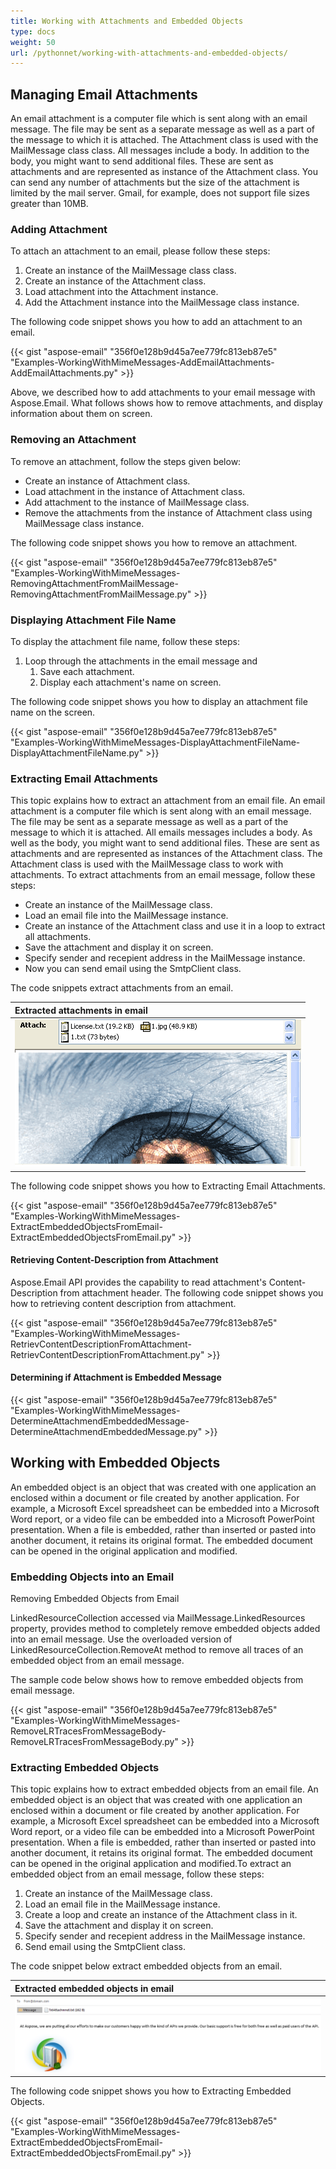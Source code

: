 ```yaml
---
title: Working with Attachments and Embedded Objects
type: docs
weight: 50
url: /pythonnet/working-with-attachments-and-embedded-objects/
---
```



## **Managing Email Attachments**
An email attachment is a computer file which is sent along with an email message. The file may be sent as a separate message as well as a part of the message to which it is attached. The Attachment class is used with the MailMessage class class. All messages include a body. In addition to the body, you might want to send additional files. These are sent as attachments and are represented as instance of the Attachment class. You can send any number of attachments but the size of the attachment is limited by the mail server. Gmail, for example, does not support file sizes greater than 10MB.
### **Adding Attachment**
To attach an attachment to an email, please follow these steps:

1. Create an instance of the MailMessage class class.
1. Create an instance of the Attachment class.
1. Load attachment into the Attachment instance.
1. Add the Attachment instance into the MailMessage class instance.

The following code snippet shows you how to add an attachment to an email.



{{< gist "aspose-email" "356f0e128b9d45a7ee779fc813eb87e5" "Examples-WorkingWithMimeMessages-AddEmailAttachments-AddEmailAttachments.py" >}}



Above, we described how to add attachments to your email message with Aspose.Email. What follows shows how to remove attachments, and display information about them on screen.
### **Removing an Attachment**
To remove an attachment, follow the steps given below:

- Create an instance of Attachment class.
- Load attachment in the instance of Attachment class.
- Add attachment to the instance of MailMessage class.
- Remove the attachments from the instance of Attachment class using MailMessage class instance.

The following code snippet shows you how to remove an attachment.



{{< gist "aspose-email" "356f0e128b9d45a7ee779fc813eb87e5" "Examples-WorkingWithMimeMessages-RemovingAttachmentFromMailMessage-RemovingAttachmentFromMailMessage.py" >}}
### **Displaying Attachment File Name**
To display the attachment file name, follow these steps:

1. Loop through the attachments in the email message and
   1. Save each attachment.
   1. Display each attachment's name on screen.

The following code snippet shows you how to display an attachment file name on the screen.



{{< gist "aspose-email" "356f0e128b9d45a7ee779fc813eb87e5" "Examples-WorkingWithMimeMessages-DisplayAttachmentFileName-DisplayAttachmentFileName.py" >}}
### **Extracting Email Attachments**
This topic explains how to extract an attachment from an email file. An email attachment is a computer file which is sent along with an email message. The file may be sent as a separate message as well as a part of the message to which it is attached. All emails messages includes a body. As well as the body, you might want to send additional files. These are sent as attachments and are represented as instances of the Attachment class. The Attachment class is used with the MailMessage class to work with attachments. To extract attachments from an email message, follow these steps:

- Create an instance of the MailMessage class.
- Load an email file into the MailMessage instance.
- Create an instance of the Attachment class and use it in a loop to extract all attachments.
- Save the attachment and display it on screen.
- Specify sender and recepient address in the MailMessage instance.
- Now you can send email using the SmtpClient class.

The code snippets extract attachments from an email.

|**Extracted attachments in email**|
| :- |
|![todo:image_alt_text](working-with-attachments-and-embedded-objects_1.png)|
The following code snippet shows you how to Extracting Email Attachments.



{{< gist "aspose-email" "356f0e128b9d45a7ee779fc813eb87e5" "Examples-WorkingWithMimeMessages-ExtractEmbeddedObjectsFromEmail-ExtractEmbeddedObjectsFromEmail.py" >}}
#### **Retrieving Content-Description from Attachment**
Aspose.Email API provides the capability to read attachment's Content-Description from attachment header. The following code snippet shows you how to retrieving content description from attachment.



{{< gist "aspose-email" "356f0e128b9d45a7ee779fc813eb87e5" "Examples-WorkingWithMimeMessages-RetrievContentDescriptionFromAttachment-RetrievContentDescriptionFromAttachment.py" >}}
#### **Determining if Attachment is Embedded Message**
{{< gist "aspose-email" "356f0e128b9d45a7ee779fc813eb87e5" "Examples-WorkingWithMimeMessages-DetermineAttachmendEmbeddedMessage-DetermineAttachmendEmbeddedMessage.py" >}}
## **Working with Embedded Objects**
An embedded object is an object that was created with one application an enclosed within a document or file created by another application. For example, a Microsoft Excel spreadsheet can be embedded into a Microsoft Word report, or a video file can be embedded into a Microsoft PowerPoint presentation. When a file is embedded, rather than inserted or pasted into another document, it retains its original format. The embedded document can be opened in the original application and modified.
### **Embedding Objects into an Email**
Removing Embedded Objects from Email

LinkedResourceCollection accessed via MailMessage.LinkedResources property, provides method to completely remove embedded objects added into an email message. Use the overloaded version of LinkedResourceCollection.RemoveAt method to remove all traces of an embedded object from an email message.

The sample code below shows how to remove embedded objects from email message.



{{< gist "aspose-email" "356f0e128b9d45a7ee779fc813eb87e5" "Examples-WorkingWithMimeMessages-RemoveLRTracesFromMessageBody-RemoveLRTracesFromMessageBody.py" >}}
### **Extracting Embedded Objects**
This topic explains how to extract embedded objects from an email file. An embedded object is an object that was created with one application an enclosed within a document or file created by another application. For example, a Microsoft Excel spreadsheet can be embedded into a Microsoft Word report, or a video file can be embedded into a Microsoft PowerPoint presentation. When a file is embedded, rather than inserted or pasted into another document, it retains its original format. The embedded document can be opened in the original application and modified.To extract an embedded object from an email message, follow these steps:

1. Create an instance of the MailMessage class.
1. Load an email file in the MailMessage instance.
1. Create a loop and create an instance of the Attachment class in it.
1. Save the attachment and display it on screen.
1. Specify sender and recepient address in the MailMessage instance.
1. Send email using the SmtpClient class.

The code snippet below extract embedded objects from an email.

|**Extracted embedded objects in email**|
| :- |
|![todo:image_alt_text](working-with-attachments-and-embedded-objects_2.png)|
The following code snippet shows you how to Extracting Embedded Objects.



{{< gist "aspose-email" "356f0e128b9d45a7ee779fc813eb87e5" "Examples-WorkingWithMimeMessages-ExtractEmbeddedObjectsFromEmail-ExtractEmbeddedObjectsFromEmail.py" >}}
